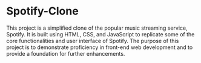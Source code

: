 # Spotify-Clone
This project is a simplified clone of the popular music streaming service, Spotify. It is built using HTML, CSS, and JavaScript to replicate some of the core functionalities and user interface of Spotify. The purpose of this project is to demonstrate proficiency in front-end web development and to provide a foundation for further enhancements.
